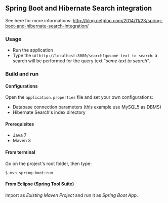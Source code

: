 ## Spring Boot and Hibernate Search integration

See here for more informations: http://blog.netgloo.com/2014/11/23/spring-boot-and-hibernate-search-integration/

### Usage

- Run the application
- Type the url `http://localhost:8080/search?q=some text to search`: a search
  will be performed for the query text "*some text to search*".

### Build and run

#### Configurations

Open the `application.properties` file and set your own configurations:

- Database connection parameters (this example use MySQL5 as DBMS)
- Hibernate Search's index directory

#### Prerequisites

- Java 7
- Maven 3

#### From terminal

Go on the project's root folder, then type:

    $ mvn spring-boot:run

#### From Eclipse (Spring Tool Suite)

Import as *Existing Maven Project* and run it as *Spring Boot App*.
